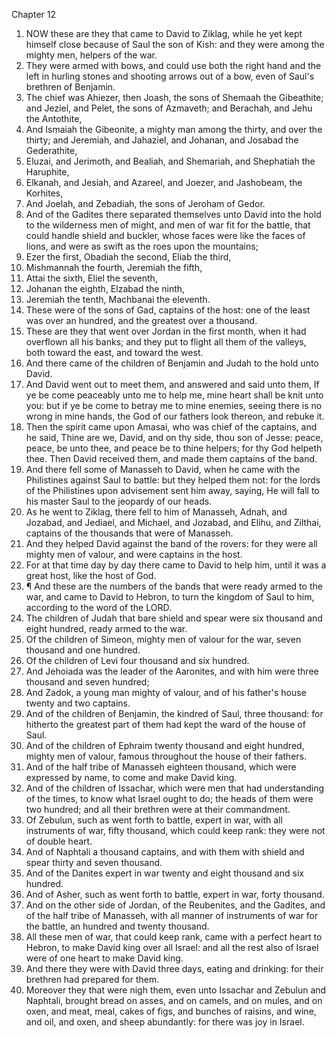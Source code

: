 

Chapter 12

1. NOW these are they that came to David to Ziklag, while he yet kept himself close because of Saul the son of Kish: and they were among the mighty men, helpers of the war.
2. They were armed with bows, and could use both the right hand and the left in hurling stones and shooting arrows out of a bow, even of Saul's brethren of Benjamin.
3. The chief was Ahiezer, then Joash, the sons of Shemaah the Gibeathite; and Jeziel, and Pelet, the sons of Azmaveth; and Berachah, and Jehu the Antothite,
4. And Ismaiah the Gibeonite, a mighty man among the thirty, and over the thirty; and Jeremiah, and Jahaziel, and Johanan, and Josabad the Gederathite,
5. Eluzai, and Jerimoth, and Bealiah, and Shemariah, and Shephatiah the Haruphite,
6. Elkanah, and Jesiah, and Azareel, and Joezer, and Jashobeam, the Korhites,
7. And Joelah, and Zebadiah, the sons of Jeroham of Gedor.
8. And of the Gadites there separated themselves unto David into the hold to the wilderness men of might, and men of war fit for the battle, that could handle shield and buckler, whose faces were like the faces of lions, and were as swift as the roes upon the mountains;
9. Ezer the first, Obadiah the second, Eliab the third,
10. Mishmannah the fourth, Jeremiah the fifth,
11. Attai the sixth, Eliel the seventh,
12. Johanan the eighth, Elzabad the ninth,
13. Jeremiah the tenth, Machbanai the eleventh.
14. These were of the sons of Gad, captains of the host: one of the least was over an hundred, and the greatest over a thousand.
15. These are they that went over Jordan in the first month, when it had overflown all his banks; and they put to flight all them of the valleys, both toward the east, and toward the west.
16. And there came of the children of Benjamin and Judah to the hold unto David.
17. And David went out to meet them, and answered and said unto them, If ye be come peaceably unto me to help me, mine heart shall be knit unto you: but if ye be come to betray me to mine enemies, seeing there is no wrong in mine hands, the God of our fathers look thereon, and rebuke it.
18. Then the spirit came upon Amasai, who was chief of the captains, and he said, Thine are we, David, and on thy side, thou son of Jesse: peace, peace, be unto thee, and peace be to thine helpers; for thy God helpeth thee.  Then David received them, and made them captains of the band.
19. And there fell some of Manasseh to David, when he came with the Philistines against Saul to battle: but they helped them not: for the lords of the Philistines upon advisement sent him away, saying, He will fall to his master Saul to the jeopardy of our heads.
20. As he went to Ziklag, there fell to him of Manasseh, Adnah, and Jozabad, and Jediael, and Michael, and Jozabad, and Elihu, and Zilthai, captains of the thousands that were of Manasseh.
21. And they helped David against the band of the rovers: for they were all mighty men of valour, and were captains in the host.
22. For at that time day by day there came to David to help him, until it was a great host, like the host of God.
23. ¶ And these are the numbers of the bands that were ready armed to the war, and came to David to Hebron, to turn the kingdom of Saul to him, according to the word of the LORD.
24. The children of Judah that bare shield and spear were six thousand and eight hundred, ready armed to the war.
25. Of the children of Simeon, mighty men of valour for the war, seven thousand and one hundred.
26. Of the children of Levi four thousand and six hundred.
27. And Jehoiada was the leader of the Aaronites, and with him were three thousand and seven hundred;
28. And Zadok, a young man mighty of valour, and of his father's house twenty and two captains.
29. And of the children of Benjamin, the kindred of Saul, three thousand: for hitherto the greatest part of them had kept the ward of the house of Saul.
30. And of the children of Ephraim twenty thousand and eight hundred, mighty men of valour, famous throughout the house of their fathers.
31. And of the half tribe of Manasseh eighteen thousand, which were expressed by name, to come and make David king.
32. And of the children of Issachar, which were men that had understanding of the times, to know what Israel ought to do; the heads of them were two hundred; and all their brethren were at their commandment.
33. Of Zebulun, such as went forth to battle, expert in war, with all instruments of war, fifty thousand, which could keep rank: they were not of double heart.
34. And of Naphtali a thousand captains, and with them with shield and spear thirty and seven thousand.
35. And of the Danites expert in war twenty and eight thousand and six hundred.
36. And of Asher, such as went forth to battle, expert in war, forty thousand.
37. And on the other side of Jordan, of the Reubenites, and the Gadites, and of the half tribe of Manasseh, with all manner of instruments of war for the battle, an hundred and twenty thousand.
38. All these men of war, that could keep rank, came with a perfect heart to Hebron, to make David king over all Israel: and all the rest also of Israel were of one heart to make David king.
39. And there they were with David three days, eating and drinking: for their brethren had prepared for them.
40. Moreover they that were nigh them, even unto Issachar and Zebulun and Naphtali, brought bread on asses, and on camels, and on mules, and on oxen, and meat, meal, cakes of figs, and bunches of raisins, and wine, and oil, and oxen, and sheep abundantly: for there was joy in Israel.
